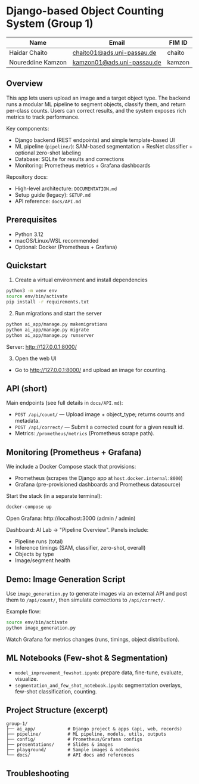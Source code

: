 # Django-based Object Counting System (Group 1)

| Name              | Email                      | FIM ID |
| ----------------- | -------------------------- | ------ |
| Haidar Chaito     | chaito01@ads.uni-passau.de | chaito |
| Noureddine Kamzon | kamzon01@ads.uni-passau.de | kamzon |

## Overview
This app lets users upload an image and a target object type. The backend runs a modular ML pipeline to segment objects, classify them, and return per-class counts. Users can correct results, and the system exposes rich metrics to track performance.

Key components:
- Django backend (REST endpoints) and simple template-based UI
- ML pipeline (`pipeline/`): SAM-based segmentation + ResNet classifier + optional zero-shot labeling
- Database: SQLite for results and corrections
- Monitoring: Prometheus metrics + Grafana dashboards

Repository docs:
- High-level architecture: `DOCUMENTATION.md`
- Setup guide (legacy): `SETUP.md`
- API reference: `docs/API.md`

## Prerequisites
- Python 3.12
- macOS/Linux/WSL recommended
- Optional: Docker (Prometheus + Grafana)

## Quickstart
1) Create a virtual environment and install dependencies
```sh
python3 -m venv env
source env/bin/activate
pip install -r requirements.txt
```

2) Run migrations and start the server
```sh
python ai_app/manage.py makemigrations
python ai_app/manage.py migrate
python ai_app/manage.py runserver
```
Server: http://127.0.0.1:8000/

3) Open the web UI
- Go to http://127.0.0.1:8000/ and upload an image for counting.

## API (short)
Main endpoints (see full details in `docs/API.md`):
- `POST /api/count/` — Upload image + object_type; returns counts and metadata.
- `POST /api/correct/` — Submit a corrected count for a given result id.
- Metrics: `/prometheus/metrics` (Prometheus scrape path).

## Monitoring (Prometheus + Grafana)
We include a Docker Compose stack that provisions:
- Prometheus (scrapes the Django app at `host.docker.internal:8000`)
- Grafana (pre-provisioned dashboards and Prometheus datasource)

Start the stack (in a separate terminal):
```sh
docker-compose up
```

Open Grafana: http://localhost:3000 (admin / admin)

Dashboard: AI Lab → "Pipeline Overview". Panels include:
- Pipeline runs (total)
- Inference timings (SAM, classifier, zero-shot, overall)
- Objects by type
- Image/segment health

## Demo: Image Generation Script
Use `image_generation.py` to generate images via an external API and post them to `/api/count/`, then simulate corrections to `/api/correct/`.

Example flow:
```sh
source env/bin/activate
python image_generation.py
```
Watch Grafana for metrics changes (runs, timings, object distribution).

## ML Notebooks (Few-shot & Segmentation)
- `model_improvement_fewshot.ipynb`: prepare data, fine-tune, evaluate, visualize.
- `segmentation_and_few_shot_notebook.ipynb`: segmentation overlays, few-shot classification, counting.

## Project Structure (excerpt)
```
group-1/
├── ai_app/            # Django project & apps (api, web, records)
├── pipeline/          # ML pipeline, models, utils, outputs
├── config/            # Prometheus/Grafana configs
├── presentations/     # Slides & images
├── playground/        # Sample images & notebooks
└── docs/              # API docs and references
```

## Troubleshooting


